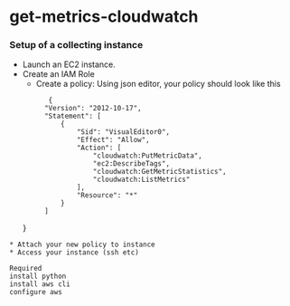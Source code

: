 # get-metrics-cloudwatch


### Setup of a collecting instance
 
* Launch an EC2 instance. 
* Create an IAM Role 
    * Create a policy: 
      Using json editor, your policy should look like this
      ```
         {
        "Version": "2012-10-17",
        "Statement": [
            {
                "Sid": "VisualEditor0",
                "Effect": "Allow",
                "Action": [
                    "cloudwatch:PutMetricData",
                    "ec2:DescribeTags",
                    "cloudwatch:GetMetricStatistics",
                    "cloudwatch:ListMetrics"
                ],
                "Resource": "*"
            }
        ]
    }
 ```
* Attach your new policy to instance
* Access your instance (ssh etc)

Required 
install python
install aws cli
configure aws 
  
